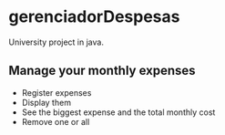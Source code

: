 # gerenciadorDespesas
University project in java.

## Manage your monthly expenses
* Register expenses
* Display them
* See the biggest expense and the total monthly cost
* Remove one or all
